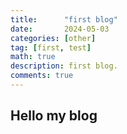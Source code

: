 ```yaml
---
title:      "first blog"
date:       2024-05-03
categories: [other]
tag: [first, test]
math: true
description: first blog.
comments: true
---
```

## Hello my blog
